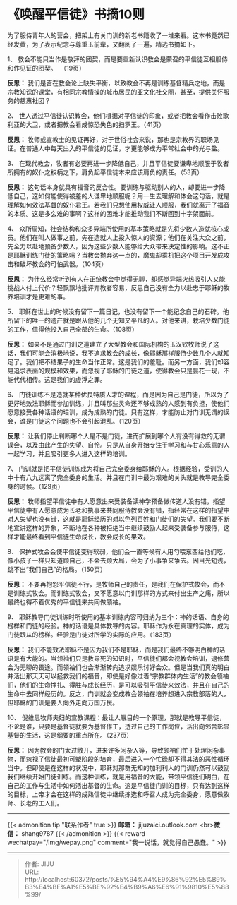 # 《唤醒平信徒》书摘10则

为了服侍青年人的营会，把架上有关门训的新老书籍收了一堆来看。这本书竟然已经发黄，为了表示纪念与尊重玉前辈，又翻阅了一遍，精选书摘如下。

1、 教会不能只当作是敬拜的团契，而是要重新认识教会是蒙召的平信徒互相服侍和作见证的团契。  （19页）

**反思：** 我们是否在教会论上缺失平衡，以致教会不再是训练基督精兵之地，而是宗教知识的课堂，有相同宗教情操的城市居民的亚文化社交圈，甚至，提供关怀服务的慈惠社团？

2、 世人透过平信徒认识教会，他们根据对平信徒的印象，或者把教会看作击败歌利亚的大卫，或者把教会看成惊恐失色的扫罗王。（41页）

**反思：** 牧师或宣教士的见证再好，对于世俗社会来说，那也是宗教界的职场见证。在普通人中每天出入的平信徒的见证，才更能够成为平常社会中的光与盐。

3、 在现代教会，牧者有必要再进一步降低自己，并且平信徒要谦卑地顺服于牧者所拥有的奴仆之权柄之下，肩负起平信徒本来应该肩负的责任。（53页）

**反思：** 这句话本身就具有福音的反合性。要训练与驱动别人的人，却要进一步降低自己，这如何能使得被差的人谦卑地顺服呢？用一生去理解和体会这句话，就是理解如何效法基督的奴仆君王。若我们只想使用权威让人顺服，我们就离开了福音的本质。这是多么难的事啊？这样的困难才能推动我们不断回到十字架面前。

4、 众所周知，社会结构和众多异端所使用的基本策略就是先将少数人造就核心成员。他们在叫人做事之前，先在造就人上投入惊人的资源；他们在关注大众之前，先全力以赴地预备少数人，因为这些少数人能够给大众带来决定性的影响。这不正是耶稣训练门徒的策略吗？当教会抛弃这一点的，魔鬼却乘机把这个项目开发成攻击和破坏教会的可怕武器。（104页）

**反思：** 为什么经常听到有人在正统教会中觉得无聊，却感觉异端火热吸引人又能挑战人付上代价？轻飘飘地批评弃教者容易，反思自己没有全力以赴忠于耶稣的牧养培训才是更难的事。

5、 耶稣在世上的时候没有留下一篇日记，也没有留下一个能纪念自己的石碑。他所留下的唯一的遗产就是跟从他的几个无知又平凡的人。对他来讲，栽培少数门徒的工作，值得他投入自己全部的生命。（108页）

**反思：** 如果不是通过门训之道建立了大型教会和国际机构的玉汉钦牧师说了这话，我们可能会消极地说，我不追求教会的成长，像耶稣那样服侍少数几个人就知足了。我们把不结果子的生命当作正常。这是我们的羞耻。而另一方面，我们却容易追求表面的规模和效果，而忽视了耶稣的门徒之道，使得教会只是昙花一现，不能代代相传。这是我们的虚浮之罪。

6、 门徒训练不是造就某种优良特质人才的课程，而是因为自己是门徒，所以为了更好地效法耶稣而参加训练，并且叫那些灵命还不够成熟的人感到有负担，使他们愿意接受各种话语的培训，成为成熟的门徒。只有这样，才能防止对门训无谓的误会，谁是门徒这个问题也不会引起混乱。（120页）

**反思：** 让我们停止判断哪个人是不是门徒，进而扩展到哪个人有没有得救的无谓误会，以及由此产生的失望、自怜。只是从自身开始专注于学习和与甘心乐意的人一起学习，并且吸引更多人进入这样的培训。

7、 门训就是把平信徒训练成为将自己完全委身给耶稣的人。根据经验，受训的人中十有八九远离了完全委身的生活。并且在门训中最为艰难的关头就是教导完全委身的时候。（129页）

**反思：** 牧师指望平信徒中有人愿意出来受装备读神学预备做传道人没有错，指望平信徒中有人愿意成为长老和执事来共同服侍教会没有错，指经常在这样的指望中对人失望也没有错，这就是耶稣经历的对以色列百姓和门徒们的失望。我们要不断地宣讲这样的异象，不断地在各种被拒绝当中继续鼓励人起来受装备参与服侍，这样才能最终看到平信徒生命成长，教会成长的果效。

8、 保护式牧会会使平信徒变得软弱，他们会一直等候有人用勺喂东西给他们吃，像小孩子一样只知道顾自己，不会去顾大局，会为了小事争来争去。因目光短浅，跳不出“我们自己”的格局。（150页）

**反思：** 不要再抱怨平信徒不行，是牧师自己的责任，是我们在保护式牧会，而不是训练式牧会。而训练式牧会，又不愿意以门训那样的方式来付出生产之痛，所以最终也得不着优秀的平信徒来共同做领袖。

9、 耶稣教导门徒训练时所使用的基本训练内容可归纳为三个：神的话语、自身的榜样和门徒的经验。神的话语是具体教导的内容。耶稣作为永在真理的实体，成为门徒跟从的榜样。经验是门徒对所学的实际的应用。（183页）

**反思：** 我们不能效法耶稣不是因为我们不是耶稣，而是我们最终不够明白神的话语是有大能的。当领袖们只是教导死的知识时，平信徒们都会视教会培训，退修营会为无聊的畏途。而领袖们也会渐渐转向追求娱乐讨好会众。但是当我们真的明白并活出那天天可以拯救我们的福音，即使是好像过着“宗教群体内生活”的教会领袖们，他们的生命挣扎、得胜与成长经历，是可以吸引平信徒来效法，并且在自己的生命中去同样经历的。反之，门训就会变成教会领袖在培养想进入宗教部落的人，但耶稣的门训是要人向外走向万国万民。

10、 倪维思牧师夫妇的宣教课程：最让人瞩目的一个原理，那就是教导平信徒，不论是谁，只要是基督徒就要为基督作工，透过自己的工作岗位，活出向邻舍彰显基督的生活，这是纲要的重点所在。（237页）

**反思：** 因为教会的门太过敞开，进来许多闲杂人等，导致领袖们忙于处理闲杂事物，而忽视了信徒最初可塑阶段的培育，最后进入一个忙碌却不得其法的恶性循环当中。但即使是在这样的状况中，耶稣对那群无知的加利利人的门训仍然可以鼓励我们继续开始门徒训练。而这种训练，就是用福音的大能，带领平信徒们明白，在自己的工作与生活中如何活出基督的生命。这是平信徒门训的目标，只有达到这样的目标，上帝才会在这样的成熟信徒中继续拣选和呼召人成为完全委身，愿意做牧师、长老的工人们。

----
{{&lt; admonition tip &#34;联系作者&#34; true &gt;}}
**邮箱：** jijuzaici.outlook.com
&lt;br&gt;**微信：** shang9787
{{&lt; /admonition &gt;}}
{{&lt; reward wechatpay=&#34;/img/wepay.png&#34; comment=&#34;我一说话，就觉得自己愚蠢。&#34; &gt;}}


---

> 作者: JIJU  
> URL: http://localhost:60372/posts/%E5%94%A4%E9%86%92%E5%B9%B3%E4%BF%A1%E5%BE%92%E4%B9%A6%E6%91%9810%E5%88%99/  

